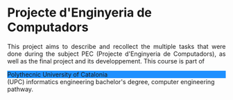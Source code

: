 # Projecte d'Enginyeria de Computadors
<p align="justify"> This project aims to describe and recollect the multiple tasks that were done during the subject PEC (Projecte d'Enginyeria de Computadors), as well as the final project and its developpement. This course is part of <div style="background-color:DodgerBlue;">Polythecnic University of Catalonia</div> (UPC) informatics engineering bachelor's degree, computer engineering pathway. </p>



